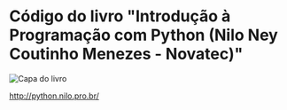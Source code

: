 # Código do livro "Introdução à Programação com Python (Nilo Ney Coutinho Menezes - Novatec)"

![Capa do livro](https://raw.githubusercontent.com/CodeBooks/simply-js/master/capa.gif)

http://python.nilo.pro.br/
